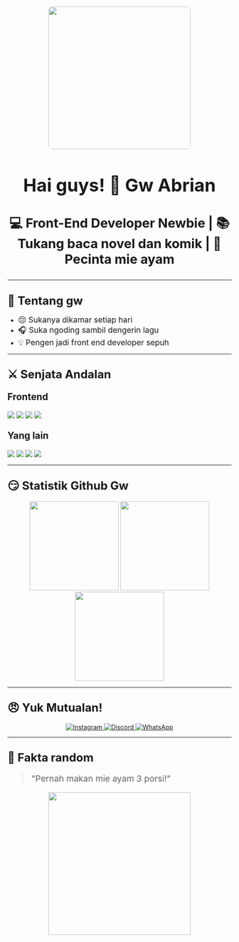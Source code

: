 <!-- ====== HEADER ====== -->
<div align="center">
  <img src="https://media.tenor.com/ghk-0TJQlQ0AAAAM/yui-hirasawa.gif" width="320" style="border-radius: 8px">
  <h1 style="font-size: 2.5rem">Hai guys! 👋 Gw Abrian</h1>
  <h3 style="font-size: 1.8rem">💻 Front-End Developer Newbie | 📚 Tukang baca novel dan komik | 🍜 Pecinta mie ayam</h3>
</div>

---

<!-- ====== TENTANG GW ====== -->
## <span style="font-size: 1.6rem">🚀 Tentang gw</span>
- <span style="font-size: 1.1rem">😔 Sukanya dikamar setiap hari</span>
- <span style="font-size: 1.1rem">🎧 Suka ngoding sambil dengerin lagu</span>
- <span style="font-size: 1.1rem">💡 Pengen jadi front end developer sepuh</span>

---

<!-- ====== SKILL GW ====== -->
## <span style="font-size: 1.6rem">⚔️ Senjata Andalan</span>
### <span style="font-size: 1.3rem">Frontend</span>
<p style="margin-top: 20px">
  <img src="https://img.shields.io/badge/HTML5-E34F26?style=for-the-badge&logo=html5&logoColor=white&logoWidth=30">
  <img src="https://img.shields.io/badge/CSS3-1572B6?style=for-the-badge&logo=css3&logoColor=white&logoWidth=30">
  <img src="https://img.shields.io/badge/JavaScript-F7DF1E?style=for-the-badge&logo=javascript&logoColor=black&logoWidth=30">
  <img src="https://img.shields.io/badge/Bootstrap-563D7C?style=for-the-badge&logo=bootstrap&logoColor=white&logoWidth=30">
</p>

### <span style="font-size: 1.3rem">Yang lain</span>
<p style="margin-top: 20px">
  <img src="https://img.shields.io/badge/Figma-F24E1E?style=for-the-badge&logo=figma&logoColor=white&logoWidth=30">
  <img src="https://img.shields.io/badge/MySQL-005C84?style=for-the-badge&logo=mysql&logoColor=white&logoWidth=30">
  <img src="https://img.shields.io/badge/Linux-FCC624?style=for-the-badge&logo=linux&logoColor=black&logoWidth=30">
  <img src="https://img.shields.io/badge/GitHub-100000?style=for-the-badge&logo=github&logoColor=white&logoWidth=30">
</p>

---

<!-- ====== STATS GITHUB ====== -->
## <span style="font-size: 1.6rem">😏 Statistik Github Gw</span>
<div align="center" style="margin-top: 20px">
  <img height="200" src="https://github-readme-stats.vercel.app/api?username=mieayamm0892&show_icons=true&theme=radical">
  <img height="200" src="https://github-readme-stats.vercel.app/api/top-langs/?username=mieayamm0892&layout=compact&theme=radical">
  <img height="200" src="https://github-readme-streak-stats.herokuapp.com/?user=mieayamm0892&theme=radical">
</div>

---

<!-- ====== KONTAK ====== -->
## <span style="font-size: 1.6rem">😠 Yuk Mutualan!</span>
<p align="center" style="margin-top: 20px">
  <a href="#" target="_blank">
    <img src="https://img.shields.io/badge/Instagram-E4405F?style=for-the-badge&logo=instagram&logoColor=white&logoWidth=25" alt="Instagram">
  </a>
  <a href="#" target="_blank">
    <img src="https://img.shields.io/badge/Discord-5865F2?style=for-the-badge&logo=discord&logoColor=white&logoWidth=25" alt="Discord"> 
  </a>
  <a href="#" target="_blank">
    <img src="https://img.shields.io/badge/WhatsApp-25D366?style=for-the-badge&logo=whatsapp&logoColor=white&logoWidth=25" alt="WhatsApp">
  </a>
</p>

---

<!-- ====== FUN FACT ====== -->
## <span style="font-size: 1.6rem">🥰 Fakta random</span>
<blockquote style="font-size: 1.2rem">"Pernah makan mie ayam 3 porsi!"</blockquote>

<div align="center">
  <img src="https://media.tenor.com/YVSiUKjAvsMAAAAM/anime-nuzzle-k-on.gif" width="320">
</div>